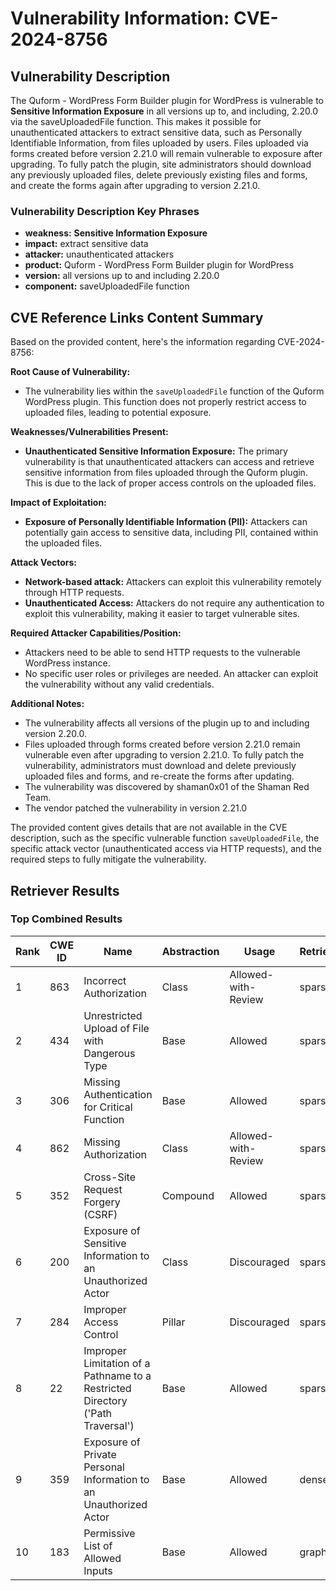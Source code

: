 # Vulnerability Information: CVE-2024-8756

## Vulnerability Description
The Quform - WordPress Form Builder plugin for WordPress is vulnerable to **Sensitive Information Exposure** in all versions up to, and including, 2.20.0 via the saveUploadedFile function. This makes it possible for unauthenticated attackers to extract sensitive data, such as Personally Identifiable Information, from files uploaded by users. Files uploaded via forms created before version 2.21.0 will remain vulnerable to exposure after upgrading. To fully patch the plugin, site administrators should download any previously uploaded files, delete previously existing files and forms, and create the forms again after upgrading to version 2.21.0.

### Vulnerability Description Key Phrases
- **weakness:** **Sensitive Information Exposure**
- **impact:** extract sensitive data
- **attacker:** unauthenticated attackers
- **product:** Quform - WordPress Form Builder plugin for WordPress
- **version:** all versions up to and including 2.20.0
- **component:** saveUploadedFile function

## CVE Reference Links Content Summary
Based on the provided content, here's the information regarding CVE-2024-8756:

**Root Cause of Vulnerability:**

- The vulnerability lies within the `saveUploadedFile` function of the Quform WordPress plugin. This function does not properly restrict access to uploaded files, leading to potential exposure.

**Weaknesses/Vulnerabilities Present:**

- **Unauthenticated Sensitive Information Exposure:** The primary vulnerability is that unauthenticated attackers can access and retrieve sensitive information from files uploaded through the Quform plugin. This is due to the lack of proper access controls on the uploaded files.

**Impact of Exploitation:**

- **Exposure of Personally Identifiable Information (PII):** Attackers can potentially gain access to sensitive data, including PII, contained within the uploaded files.

**Attack Vectors:**

- **Network-based attack:** Attackers can exploit this vulnerability remotely through HTTP requests.
- **Unauthenticated Access:** Attackers do not require any authentication to exploit this vulnerability, making it easier to target vulnerable sites.

**Required Attacker Capabilities/Position:**

- Attackers need to be able to send HTTP requests to the vulnerable WordPress instance.
- No specific user roles or privileges are needed. An attacker can exploit the vulnerability without any valid credentials.

**Additional Notes:**

- The vulnerability affects all versions of the plugin up to and including version 2.20.0.
- Files uploaded through forms created before version 2.21.0 remain vulnerable even after upgrading to version 2.21.0. To fully patch the vulnerability, administrators must download and delete previously uploaded files and forms, and re-create the forms after updating.
- The vulnerability was discovered by shaman0x01 of the Shaman Red Team.
- The vendor patched the vulnerability in version 2.21.0

The provided content gives details that are not available in the CVE description, such as the specific vulnerable function `saveUploadedFile`, the specific attack vector (unauthenticated access via HTTP requests), and the required steps to fully mitigate the vulnerability.

## Retriever Results

### Top Combined Results

| Rank | CWE ID | Name | Abstraction | Usage  | Retrievers | Individual Scores |
|------|--------|------|-------------|-------|------------|-------------------|
| 1 | 863 | Incorrect Authorization | Class | Allowed-with-Review | sparse | 0.476 |
| 2 | 434 | Unrestricted Upload of File with Dangerous Type | Base | Allowed | sparse | 0.474 |
| 3 | 306 | Missing Authentication for Critical Function | Base | Allowed | sparse | 0.472 |
| 4 | 862 | Missing Authorization | Class | Allowed-with-Review | sparse | 0.462 |
| 5 | 352 | Cross-Site Request Forgery (CSRF) | Compound | Allowed | sparse | 0.456 |
| 6 | 200 | Exposure of Sensitive Information to an Unauthorized Actor | Class | Discouraged | sparse | 0.442 |
| 7 | 284 | Improper Access Control | Pillar | Discouraged | sparse | 0.441 |
| 8 | 22 | Improper Limitation of a Pathname to a Restricted Directory ('Path Traversal') | Base | Allowed | sparse | 0.441 |
| 9 | 359 | Exposure of Private Personal Information to an Unauthorized Actor | Base | Allowed | dense | 0.485 |
| 10 | 183 | Permissive List of Allowed Inputs | Base | Allowed | graph | 0.002 |

